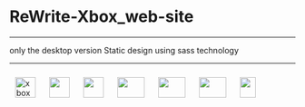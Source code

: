 <h1>ReWrite-Xbox_web-site</h1>
<hr>
<p>only the desktop version
Static design using sass technology</p>
<hr>

<div>
<img style="margin:10px" width="36" height="36" src="https://assets.xboxservices.com/assets/bb/df/bbdfd5f1-37b1-4117-89eb-434e1cdfd7cf.svg?n=03958693_App-Icon-0_120x120.svg" alt="xbox logo">
<img style="margin:10px" width="36" height="36" src="https://static-00.iconduck.com/assets.00/javascript-js-icon-512x512-q3igwln6.png">
<img style="margin:10px" width="36" height="36" src="https://static-00.iconduck.com/assets.00/file-type-html-icon-451x512-vzyw6pa7.png">
<img style="margin:10px" width="48" height="36"  src="https://static-00.iconduck.com/assets.00/file-type-light-json-icon-510x512-hjq8qfvb.png">
<img style="margin:10px" width="48" height="36" src="https://static-00.iconduck.com/assets.00/file-type-sass-icon-512x384-8hcyam61.png">
<img style="margin:10px" width="48" height="36" src="https://static-00.iconduck.com/assets.00/tailwind-css-icon-512x307-1v56l8ed.png">
<img style="margin:10px" width="28" height="36" src="https://static-00.iconduck.com/assets.00/figma-icon-342x512-hiy4fg6k.png">
</div>
